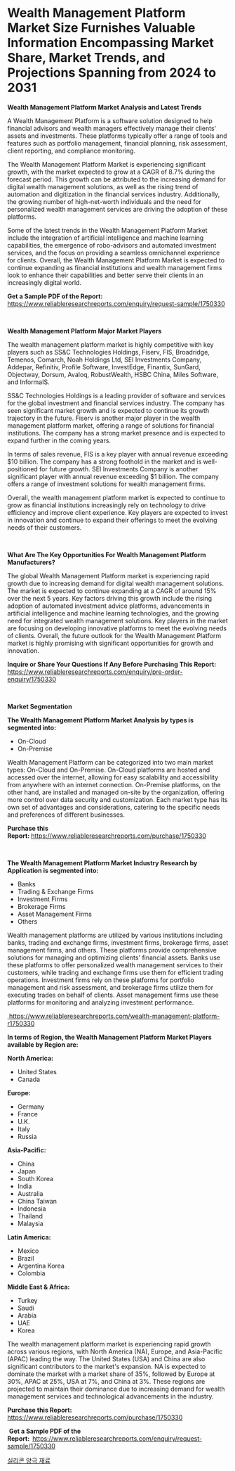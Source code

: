 <p><h1>Wealth Management Platform Market Size Furnishes Valuable Information Encompassing Market Share, Market Trends, and Projections Spanning from 2024 to 2031</h1></p><p><strong>Wealth Management Platform Market Analysis and Latest Trends</strong></p>
<p><p>A Wealth Management Platform is a software solution designed to help financial advisors and wealth managers effectively manage their clients' assets and investments. These platforms typically offer a range of tools and features such as portfolio management, financial planning, risk assessment, client reporting, and compliance monitoring.</p><p>The Wealth Management Platform Market is experiencing significant growth, with the market expected to grow at a CAGR of 8.7% during the forecast period. This growth can be attributed to the increasing demand for digital wealth management solutions, as well as the rising trend of automation and digitization in the financial services industry. Additionally, the growing number of high-net-worth individuals and the need for personalized wealth management services are driving the adoption of these platforms.</p><p>Some of the latest trends in the Wealth Management Platform Market include the integration of artificial intelligence and machine learning capabilities, the emergence of robo-advisors and automated investment services, and the focus on providing a seamless omnichannel experience for clients. Overall, the Wealth Management Platform Market is expected to continue expanding as financial institutions and wealth management firms look to enhance their capabilities and better serve their clients in an increasingly digital world.</p></p>
<p><strong>Get a Sample PDF of the Report:&nbsp;</strong> <a href="https://www.reliableresearchreports.com/enquiry/request-sample/1750330">https://www.reliableresearchreports.com/enquiry/request-sample/1750330</a></p>
<p>&nbsp;</p>
<p><strong>Wealth Management Platform Major Market Players</strong></p>
<p><p>The wealth management platform market is highly competitive with key players such as SS&C Technologies Holdings, Fiserv, FIS, Broadridge, Temenos, Comarch, Noah Holdings Ltd, SEI Investments Company, Addepar, Refinitiv, Profile Software, InvestEdge, Finantix, SunGard, Objectway, Dorsum, Avaloq, RobustWealth, HSBC China, Miles Software, and InformaIS.</p><p>SS&C Technologies Holdings is a leading provider of software and services for the global investment and financial services industry. The company has seen significant market growth and is expected to continue its growth trajectory in the future. Fiserv is another major player in the wealth management platform market, offering a range of solutions for financial institutions. The company has a strong market presence and is expected to expand further in the coming years.</p><p>In terms of sales revenue, FIS is a key player with annual revenue exceeding $10 billion. The company has a strong foothold in the market and is well-positioned for future growth. SEI Investments Company is another significant player with annual revenue exceeding $1 billion. The company offers a range of investment solutions for wealth management firms.</p><p>Overall, the wealth management platform market is expected to continue to grow as financial institutions increasingly rely on technology to drive efficiency and improve client experience. Key players are expected to invest in innovation and continue to expand their offerings to meet the evolving needs of their customers.</p></p>
<p>&nbsp;</p>
<p><strong>What Are The Key Opportunities For Wealth Management Platform Manufacturers?</strong></p>
<p><p>The global Wealth Management Platform market is experiencing rapid growth due to increasing demand for digital wealth management solutions. The market is expected to continue expanding at a CAGR of around 15% over the next 5 years. Key factors driving this growth include the rising adoption of automated investment advice platforms, advancements in artificial intelligence and machine learning technologies, and the growing need for integrated wealth management solutions. Key players in the market are focusing on developing innovative platforms to meet the evolving needs of clients. Overall, the future outlook for the Wealth Management Platform market is highly promising with significant opportunities for growth and innovation.</p></p>
<p><strong>Inquire or Share Your Questions If Any Before Purchasing This Report:</strong> <a href="https://www.reliableresearchreports.com/enquiry/pre-order-enquiry/1750330">https://www.reliableresearchreports.com/enquiry/pre-order-enquiry/1750330</a></p>
<p>&nbsp;</p>
<p><strong>Market Segmentation</strong></p>
<p><strong>The Wealth Management Platform Market Analysis by types is segmented into:</strong></p>
<p><ul><li>On-Cloud</li><li>On-Premise</li></ul></p>
<p><p>Wealth Management Platform can be categorized into two main market types: On-Cloud and On-Premise. On-Cloud platforms are hosted and accessed over the internet, allowing for easy scalability and accessibility from anywhere with an internet connection. On-Premise platforms, on the other hand, are installed and managed on-site by the organization, offering more control over data security and customization. Each market type has its own set of advantages and considerations, catering to the specific needs and preferences of different businesses.</p></p>
<p><strong>Purchase this Report:&nbsp;</strong><a href="https://www.reliableresearchreports.com/purchase/1750330">https://www.reliableresearchreports.com/purchase/1750330</a></p>
<p>&nbsp;</p>
<p><strong>The Wealth Management Platform Market Industry Research by Application is segmented into:</strong></p>
<p><ul><li>Banks</li><li>Trading & Exchange Firms</li><li>Investment Firms</li><li>Brokerage Firms</li><li>Asset Management Firms</li><li>Others</li></ul></p>
<p><p>Wealth management platforms are utilized by various institutions including banks, trading and exchange firms, investment firms, brokerage firms, asset management firms, and others. These platforms provide comprehensive solutions for managing and optimizing clients' financial assets. Banks use these platforms to offer personalized wealth management services to their customers, while trading and exchange firms use them for efficient trading operations. Investment firms rely on these platforms for portfolio management and risk assessment, and brokerage firms utilize them for executing trades on behalf of clients. Asset management firms use these platforms for monitoring and analyzing investment performance.</p></p>
<p><a href="https://www.reliableresearchreports.com/wealth-management-platform-r1750330">&nbsp;https://www.reliableresearchreports.com/wealth-management-platform-r1750330</a></p>
<p><strong>In terms of Region, the Wealth Management Platform Market Players available by Region are:</strong></p>
<p>
    <p> <strong> North America: </strong>
        <ul>
            <li>United States</li>
            <li>Canada</li>
        </ul>
        </p> 
    <p> <strong> Europe: </strong>
        <ul>
            <li>Germany</li>
            <li>France</li>
            <li>U.K.</li>
            <li>Italy</li>
            <li>Russia</li>
        </ul>
        </p> 
    <p> <strong> Asia-Pacific: </strong>
        <ul>
            <li>China</li>
            <li>Japan</li>
            <li>South Korea</li>
            <li>India</li>
            <li>Australia</li>
            <li>China Taiwan</li>
            <li>Indonesia</li>
            <li>Thailand</li>
            <li>Malaysia</li>
        </ul>
        </p> 
    <p> <strong> Latin America: </strong>
        <ul>
            <li>Mexico</li>
            <li>Brazil</li>
            <li>Argentina Korea</li>
            <li>Colombia</li>
        </ul>
        </p> 
    <p> <strong> Middle East & Africa: </strong>
        <ul>
            <li>Turkey</li>
            <li>Saudi</li>
            <li>Arabia</li>
            <li>UAE</li>
            <li>Korea</li>
        </ul>
    </p>
    </p>
<p><p>The wealth management platform market is experiencing rapid growth across various regions, with North America (NA), Europe, and Asia-Pacific (APAC) leading the way. The United States (USA) and China are also significant contributors to the market's expansion. NA is expected to dominate the market with a market share of 35%, followed by Europe at 30%, APAC at 25%, USA at 7%, and China at 3%. These regions are projected to maintain their dominance due to increasing demand for wealth management services and technological advancements in the industry.</p></p>
<p><strong>Purchase this Report: </strong><a href="https://www.reliableresearchreports.com/purchase/1750330">https://www.reliableresearchreports.com/purchase/1750330</a></p>
<p>&nbsp;<strong>Get a Sample PDF of the Report:&nbsp;&nbsp;</strong><a href="https://www.reliableresearchreports.com/enquiry/request-sample/1750330">https://www.reliableresearchreports.com/enquiry/request-sample/1750330</a></p>
<p><strong></strong></p>
<p><p><a href="https://github.com/sougarounis/Market-Research-Report-List-3/blob/main/151518460959.md">실리콘 양극 재료</a></p></p>